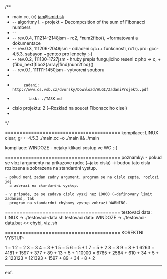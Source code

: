 /**
 * main.cc, (c) <jan@smid.sk>
 * -- algoritmy I. - projekt ~ Decomposition of the sum of Fibonacci numbers
 * --
 * -- rev.0.4, 111214-2148jsm - rc2, *num2fibo(), +formatovani a dokumentace
 * -- rev.0.3, 111206-2049jsm - odladeni c/c++ funkcnosti, rc1 (~pro: gcc-4.5.3, sabayon ~gentoo pro lenochy ;-)
 * -- rev.0.2, 111130-1727jsm - hruby prepis fungujiciho reseni z php -> c, +{fibo_next|fibo2{array|find}num2fibo}()
 * -- rev.0.1, 111111-1450jsm - vytvoreni souboru
 *
 *          zadani: http://www.cs.vsb.cz/dvorsky/Download/ALGI/ZadaniProjektu.pdf
 *            task: ./TASK.md
 *  cislo projektu: 2 (~Rozklad na soucet Fibonacciho cisel)
 *
 */

========================================
kompilace: LINUX
    clear; g++-4.5.3 ./main.cc -o ./main && ./main

kompilace: WINDOZE
    - nejaky klikaci postup ve WC ;-)

========================================
poznamky:
    - pokud se vlozi argumenty na prikazove radce (~jako cisla) -> budou tato cisla rozlozena
      a zobrazena na standardni vystup.

    - pokud neni zadan zadny argument, program se na cislo zepta, rozlozi jej
      a zobrazi na standardni vystup.

    - v pripade, ze se zadava cislo vyssi nez 10000 (~definovany limit zadanim), tak
      program na standardni chybovy vystup zobrazi WARNING.

========================================
testovaci data: LINUX   -> ./testovaci-data.sh
testovaci data: WINDOZE -> ./testovaci-data.bat << chybi, viz .sh

========================================
KOREKTNI VYSTUP:

1 = 1
2 = 2
3 = 3
4 = 3 + 1
5 = 5
6 = 5 + 1
7 = 5 + 2
8 = 8
9 = 8 + 1
  6263 =   4181 + 1597 + 377 + 89 + 13 + 5 + 1
 10000 =   6765 + 2584 + 610 + 34 +  5 + 2
123123 = 121393 + 1597 +  89 + 34 +  8 + 2

---
eof.
